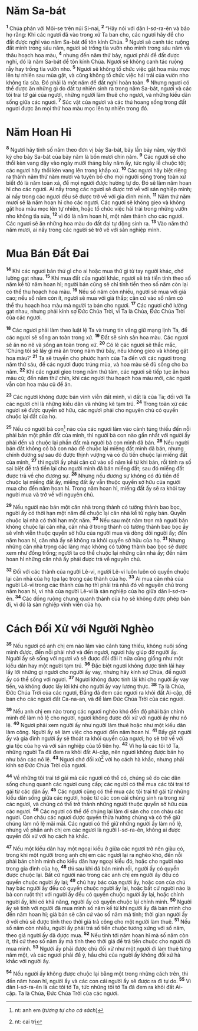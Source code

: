 # Năm Sa-bát
<sup><b>1</b></sup> Chúa phán với Môi-se trên núi Si-nai, <sup><b>2</b></sup> “Hãy nói với dân I-sơ-ra-ên và bảo họ rằng: Khi các ngươi đã vào trong xứ Ta ban cho, các ngươi hãy để cho đất được nghỉ vào năm Sa-bát để tôn kính Chúa. <sup><b>3</b></sup> Ngươi sẽ canh tác ruộng đất mình trong sáu năm, ngươi sẽ trồng tỉa vườn nho mình trong sáu năm và thâu hoạch hoa màu, <sup><b>4</b></sup> nhưng đến năm thứ bảy, ngươi phải để đất được nghỉ, đó là năm Sa-bát để tôn kính Chúa. Ngươi sẽ không canh tác ruộng rẫy hay trồng tỉa vườn nho. <sup><b>5</b></sup> Ngươi sẽ không tổ chức việc gặt hoa màu mọc lên tự nhiên sau mùa gặt, và cũng không tổ chức việc hái trái của vườn nho không tỉa sửa. Ðó phải là một năm để đất nghỉ hoàn toàn. <sup><b>6</b></sup> Nhưng ngươi có thể được ăn những gì do đất tự nhiên sinh ra trong năm Sa-bát, ngươi và các tôi trai tớ gái của ngươi, những người làm thuê cho ngươi, và những kiều dân sống giữa các ngươi. <sup><b>7</b></sup> Súc vật của ngươi và các thú hoang sống trong đất ngươi được ăn mọi thứ hoa màu mọc lên tự nhiên trong đó.

# Năm Hoan Hỉ
<sup><b>8</b></sup> Ngươi hãy tính số năm theo đơn vị bảy Sa-bát, bảy lần bảy năm, vậy thời kỳ cho bảy Sa-bát của bảy năm là bốn mươi chín năm. <sup><b>9</b></sup> Các ngươi sẽ cho thổi kèn vang dậy vào ngày mười tháng bảy năm ấy, tức ngày lễ chuộc tội; các ngươi hãy thổi kèn vang lên trong khắp xứ. <sup><b>10</b></sup> Các ngươi hãy biệt riêng ra thánh năm thứ năm mươi và tuyên bố cho mọi người sống trong toàn xứ biết đó là năm toàn xá, để mọi người được hưởng tự do. Ðó sẽ làm năm hoan hỉ cho các ngươi. Ai nấy trong các ngươi sẽ được trở về với sản nghiệp mình; ai nấy trong các ngươi đều sẽ được trở về với gia đình mình. <sup><b>11</b></sup> Năm thứ năm mươi sẽ là năm hoan hỉ cho các ngươi. Các ngươi sẽ không gieo và không gặt hoa màu mọc lên tự nhiên, hoặc tổ chức việc hái trái trong những vườn nho không tỉa sửa, <sup><b>12</b></sup> vì đó là năm hoan hỉ, một năm thánh cho các ngươi. Các ngươi sẽ ăn những hoa màu do đất đai tự động sinh ra. <sup><b>13</b></sup> Vào năm thứ năm mươi, ai nấy trong các người sẽ trở về với sản nghiệp mình.

# Mua Bán Ðất Ðai
<sup><b>14</b></sup> Khi các ngươi bán thứ gì cho ai hoặc mua thứ gì từ tay người khác, chớ lường gạt nhau. <sup><b>15</b></sup> Khi mua đất của người khác, ngươi sẽ trả tiền tính theo số năm kể từ năm hoan hỉ; người bán cũng sẽ chỉ tính tiền theo số năm còn lại có thể thu hoạch hoa màu. <sup><b>16</b></sup> Nếu số năm còn nhiều, ngươi sẽ mua với giá cao; nếu số năm còn ít, ngươi sẽ mua với giá thấp; căn cứ vào số năm có thể thu hoạch hoa màu mà người ta bán cho ngươi. <sup><b>17</b></sup> Các ngươi chớ lường gạt nhau, nhưng phải kính sợ Ðức Chúa Trời, vì Ta là Chúa, Ðức Chúa Trời của các ngươi.

<sup><b>18</b></sup> Các ngươi phải làm theo luật lệ Ta và trung tín vâng giữ mạng lịnh Ta, để các ngươi sẽ sống an toàn trong xứ. <sup><b>19</b></sup> Ðất sẽ sinh sản hoa màu. Các ngươi sẽ ăn no nê và sống an toàn trong xứ. <sup><b>20</b></sup> Có lẽ các ngươi sẽ thắc mắc, ‘Chúng tôi sẽ lấy gì mà ăn trong năm thứ bảy, nếu không gieo và không gặt hoa màu?’ <sup><b>21</b></sup> Ta sẽ truyền cho phước hạnh của Ta đến với các ngươi trong năm thứ sáu, để các ngươi được trúng mùa, và hoa màu sẽ đủ sống cho ba năm. <sup><b>22</b></sup> Khi các ngươi gieo trong năm thứ tám, các ngươi sẽ tiếp tục ăn hoa màu cũ; đến năm thứ chín, khi các ngươi thu hoạch hoa màu mới, các ngươi vẫn còn hoa màu cũ để ăn.

<sup><b>23</b></sup> Các ngươi không được bán vĩnh viễn đất mình, vì đất là của Ta; đối với Ta các ngươi chỉ là những kiều dân và những kẻ tạm trú. <sup><b>24</b></sup> Trong toàn xứ các ngươi sẽ được quyền sở hữu, các ngươi phải cho nguyên chủ có quyền chuộc lại đất của họ.

<sup><b>25</b></sup> Nếu có người bà con[^1-67e8bbb6-7cdf-4919-8aed-8e5b2757d83b] nào của các ngươi lâm vào cảnh túng thiếu đến nỗi phải bán một phần đất của mình, thì người bà con nào gần nhất với người ấy phải đến và chuộc lại phần đất mà người bà con mình đã bán. <sup><b>26</b></sup> Nếu người bán đất không có bà con nào để chuộc lại miếng đất mình đã bán, nhưng chính đương sự sau đó được thịnh vượng và có đủ tiền chuộc lại miếng đất của mình, <sup><b>27</b></sup> thì người ấy phải căn cứ vào số năm kể từ khi bán, rồi tính ra số sai biệt để trả tiền lại cho người mình đã bán miếng đất; sau đó miếng đất được trả về cho đương sự. <sup><b>28</b></sup> Nhưng nếu đương sự không có đủ tiền để chuộc lại miếng đất ấy, miếng đất ấy vẫn thuộc quyền sở hữu của người mua cho đến năm hoan hỉ. Trong năm hoan hỉ, miếng đất ấy sẽ ra khỏi tay người mua và trở về với nguyên chủ.

<sup><b>29</b></sup> Nếu người nào bán một căn nhà trong thành có tường thành bao bọc, người ấy có thời hạn một năm để chuộc lại căn nhà kể từ ngày bán. Quyền chuộc lại nhà có thời hạn một năm. <sup><b>30</b></sup> Nếu sau một năm trọn mà người bán không chuộc lại căn nhà, căn nhà ở trong thành có tường thành bao bọc ấy sẽ vĩnh viễn thuộc quyền sở hữu của người mua và dòng dõi người ấy; đến năm hoan hỉ, căn nhà ấy sẽ không ra khỏi quyền sở hữu của họ. <sup><b>31</b></sup> Nhưng những căn nhà trong các làng mạc không có tường thành bao bọc sẽ được xem như đồng trống; người ta có thể chuộc lại những căn nhà ấy; đến năm hoan hỉ những căn nhà ấy phải được trả về nguyên chủ.

<sup><b>32</b></sup> Ðối với các thành của người Lê-vi, người Lê-vi luôn luôn có quyền chuộc lại căn nhà của họ tọa lạc trong các thành của họ. <sup><b>33</b></sup> Ai mua căn nhà của người Lê-vi trong các thành của họ thì phải trả nhà đó về nguyên chủ trong năm hoan hỉ, vì nhà của người Lê-vi là sản nghiệp của họ giữa dân I-sơ-ra-ên. <sup><b>34</b></sup> Các đồng ruộng chung quanh thành của họ sẽ không được phép bán đi, vì đó là sản nghiệp vĩnh viễn của họ.

# Cách Ðối Xử với Người Nghèo
<sup><b>35</b></sup> Nếu ngươi có anh chị em nào lâm vào cảnh túng thiếu, không nuôi sống mình được, đến nỗi phải nhờ vả đến ngươi, ngươi hãy giúp đỡ người ấy. Người ấy sẽ sống với ngươi và sẽ được đối đãi ít nữa cũng giống như một kiều dân hay một người tạm trú. <sup><b>36</b></sup> Ðặc biệt ngươi không được tính lãi hay lấy lời những gì ngươi cho người ấy vay, nhưng hãy kính sợ Chúa, để người ấy có thể sống với ngươi. <sup><b>37</b></sup> Ngươi không được tính lãi khi cho người ấy vay tiền, và không được lấy lời khi cho người ấy vay lương thực. <sup><b>38</b></sup> Ta là Chúa, Ðức Chúa Trời của các ngươi, Ðấng đã đem các ngươi ra khỏi đất Ai-cập, để ban cho các ngươi đất Ca-na-an, và để làm Ðức Chúa Trời của các ngươi.

<sup><b>39</b></sup> Nếu anh chị em nào trong các ngươi nghèo khó đến độ phải bán chính mình để làm nô lệ cho ngươi, ngươi không được đối xử với người ấy như nô lệ. <sup><b>40</b></sup> Ngươi phải xem người ấy như người làm thuê hoặc như một kiều dân làm công. Người ấy sẽ làm việc cho ngươi đến năm hoan hỉ. <sup><b>41</b></sup> Bấy giờ người ấy và gia đình người ấy sẽ thoát ra khỏi quyền của ngươi; họ sẽ trở về với gia tộc của họ và với sản nghiệp của tổ tiên họ. <sup><b>42</b></sup> Vì họ là các tôi tớ Ta, những người Ta đã đem ra khỏi đất Ai-cập, nên ngươi không được bán họ như bán các nô lệ. <sup><b>43</b></sup> Ngươi chớ đối xử[^2-67e8bbb6-7cdf-4919-8aed-8e5b2757d83b] với họ cách hà khắc, nhưng phải kính sợ Ðức Chúa Trời của ngươi.

<sup><b>44</b></sup> Về những tôi trai tớ gái mà các ngươi có thể có, chúng sẽ do các dân sống chung quanh các ngươi cung cấp; các ngươi có thể mua các tôi trai tớ gái từ các dân ấy. <sup><b>45</b></sup> Các ngươi cũng có thể mua các tôi trai tớ gái từ những kiều dân sống giữa các ngươi, hoặc từ các con cái chúng sinh ra trong xứ các ngươi, và chúng có thể trở thành những người thuộc quyền sở hữu của các ngươi. <sup><b>46</b></sup> Các ngươi có thể để chúng lại làm di sản cho con cháu các ngươi. Con cháu các ngươi được quyền thừa hưởng chúng và có thể giữ chúng làm nô lệ mãi mãi. Các ngươi có thể giữ những người ấy làm nô lệ, nhưng về phần anh chị em các ngươi là người I-sơ-ra-ên, không ai được quyền đối xử với họ cách hà khắc.

<sup><b>47</b></sup> Nếu một kiều dân hay một ngoại kiều ở giữa các ngươi trở nên giàu có, trong khi một người trong anh chị em các ngươi lại ra nghèo khó, đến nỗi phải bán chính mình cho kiều dân hay ngoại kiều đó, hoặc cho người nào trong gia đình của họ, <sup><b>48</b></sup> thì sau khi đã bán mình rồi, người ấy có quyền được chuộc lại. Bất cứ người nào trong các anh chị em người ấy đều có quyền chuộc người ấy lại; <sup><b>49</b></sup> chú hay bác của người ấy, hoặc con của chú hay bác người ấy đều có quyền chuộc người ấy lại, hoặc bất cứ người nào là bà con ruột thịt với người ấy đều có quyền chuộc người ấy lại, hoặc chính người ấy, khi có khả năng, người ấy có quyền chuộc lại chính mình. <sup><b>50</b></sup> Người ấy sẽ tính với người đã mua mình số năm kể từ khi người ấy đã bán mình cho đến năm hoan hỉ; giá bán sẽ căn cứ vào số năm mà tính; thời gian người ấy ở với chủ sẽ được tính theo thời giá trả công cho một người làm thuê. <sup><b>51</b></sup> Nếu số năm còn nhiều, người ấy phải trả số tiền chuộc tương xứng với số năm, theo giá người ấy đã được mua. <sup><b>52</b></sup> Nếu tính tới năm hoan hỉ mà số năm còn ít, thì cứ theo số năm ấy mà tính theo thời giá để trả tiền chuộc cho người đã mua mình. <sup><b>53</b></sup> Người ấy phải được chủ đối xử như một người đi làm thuê từng năm một, và các ngươi phải để ý, hầu chủ của người ấy không đối xử hà khắc với người ấy.

<sup><b>54</b></sup> Nếu người ấy không được chuộc lại bằng một trong những cách trên, thì đến năm hoan hỉ, người ấy và các con cái người ấy sẽ được ra đi tự do. <sup><b>55</b></sup> Vì dân I-sơ-ra-ên là các tôi tớ Ta, tức những tôi tớ Ta đã đem ra khỏi đất Ai-cập. Ta là Chúa, Ðức Chúa Trời của các ngươi.

[^1-67e8bbb6-7cdf-4919-8aed-8e5b2757d83b]: nt: anh em (*tương tự cho cả sách*)
[^2-67e8bbb6-7cdf-4919-8aed-8e5b2757d83b]: nt: cai trị